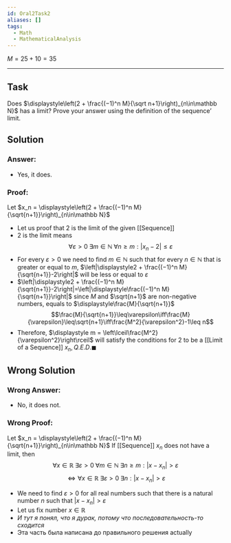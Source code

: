 ```yaml
---
id: Oral2Task2
aliases: []
tags:
  - Math
  - MathematicalAnalysis
---
```

$M = 25 + 10 = 35$

---
## Task
Does $\displaystyle\left(2 + \frac{(−1)^n M}{\sqrt n+1}\right)_{n\in\mathbb N}$ has a limit? Prove your answer using the definition of the sequence’ limit.

## Solution

### Answer:
- Yes, it does.

### Proof:
Let $x_n = \displaystyle\left(2 + \frac{(−1)^n M}{\sqrt{n+1}}\right)_{n\in\mathbb N}$
- Let us proof that $2$ is the limit of the given [[Sequence]]
- $2$ is the limit means $$\forall\varepsilon>0\;\exists m\in\mathbb N\;\forall n\geq m:|x_n-2|\leq\varepsilon$$
- For every $\varepsilon>0$ we need to find $m\in\mathbb N$ such that for every $n\in\mathbb N$ that is greater or equal to $m$, $\left|\displaystyle2 + \frac{(−1)^n M}{\sqrt{n+1}}-2\right|$ will be less or equal to $\varepsilon$
- $\left|\displaystyle2 + \frac{(−1)^n M}{\sqrt{n+1}}-2\right|=\left|\displaystyle\frac{(−1)^n M}{\sqrt{n+1}}\right|$ since $M$ and $\sqrt{n+1}$ are non-negative numbers, equals to $\displaystyle\frac{M}{\sqrt{n+1}}$ 
$$\frac{M}{\sqrt{n+1}}\leq\varepsilon\iff\frac{M}{\varepsilon}\leq\sqrt{n+1}\iff\frac{M^2}{\varepsilon^2}-1\leq n$$
- Therefore, $\displaystyle m = \left\lceil\frac{M^2}{\varepsilon^2}\right\rceil$ will satisfy the conditions for $2$ to be a [[Limit of a Sequence]] $x_n, Q.E.D. \blacksquare$

## Wrong Solution

### Wrong Answer:
- No, it does not.

### Wrong Proof:
Let $x_n = \displaystyle\left(2 + \frac{(−1)^n M}{\sqrt{n+1}}\right)_{n\in\mathbb N}$
If [[Sequence]] $x_n$ does not have a limit, then $$\forall x\in\mathbb R\;\exists\varepsilon>0\;\forall m\in\mathbb N\;\exists n\geq m:|x-x_n|>\varepsilon$$$$\iff\forall x\in\mathbb R\;\exists\varepsilon>0\;\exists n:|x-x_n|>\varepsilon$$
- We need to find $\varepsilon>0$ for all real numbers such that there is a natural number $n$ such that $|x-x_n|>\varepsilon$
- Let us fix number $x\in\mathbb R$
- *И тут я понял, что я дурак, потому что последовательность-то сходится*
- Эта часть была написана до правильного решения actually
